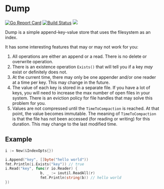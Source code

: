 # Dump

[![Go Report Card](http://goreportcard.com/badge/github.com/michaelbironneau/dump)](https://goreportcard.com/report/github.com/michaelbironneau/dump)
[![Build Status](https://travis-ci.org/michaelbironneau/dump.svg?branch=master)](https://travis-ci.org/michaelbironneau/dump/)
[![](https://godoc.org/github.com/michaelbironneau/dump?status.svg)](http://godoc.org/github.com/michaelbironneau/dump)

Dump is a simple append-key-value store that uses the filesystem as an index.

It has some interesting features that may or may not work for you:

1. All operations are either an append or a read. There is no delete or overwrite operation.
2. There is an existence operation `Exists()` that will tell you if a key *may* exist or definitely does not.
3. At the current time, there may only be one appender and/or one reader at a time per key. This may change in the future.
4. The value of each key is stored in a separate file. If you have a lot of keys, you will need to increase the max number of open files in your system. There is an eviction policy for file handles that may solve this problem for you.
5. Values are not compressed until the `TimeToCompaction` is reached. At that point, the value becomes immutable. The meaning of `TimeToCompaction` is that the file has not been accessed (for reading or writing) for this duration. This may change to the last modified time.

## Example

```go
i := New(&IndexOpts{})

i.Append("key", []byte("hello world"))
fmt.Println(i.Exists("key")) // true
i.Read("key", func(r io.Reader) {
				b, _ := ioutil.ReadAll(r)
				fmt.Println(string(b)) // hello world
})
```
